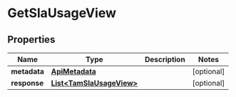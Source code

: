 

# GetSlaUsageView


## Properties

Name | Type | Description | Notes
------------ | ------------- | ------------- | -------------
**metadata** | [**ApiMetadata**](ApiMetadata.md) |  |  [optional]
**response** | [**List&lt;TamSlaUsageView&gt;**](TamSlaUsageView.md) |  |  [optional]



